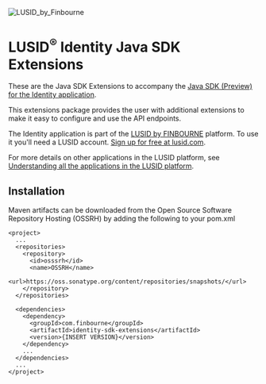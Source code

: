 ![LUSID_by_Finbourne](https://content.finbourne.com/LUSID_repo.png)

# LUSID<sup>®</sup> Identity Java SDK Extensions

These are the Java SDK Extensions to accompany the [Java SDK (Preview) for the Identity application](https://github.com/finbourne/identity-sdk-java-preview).

This extensions package provides the user with additional extensions to make it easy to configure and use the API endpoints. 

The Identity application is part of the [LUSID by FINBOURNE](https://www.finbourne.com/lusid-technology) platform. To use it you'll need a LUSID account. [Sign up for free at lusid.com](https://www.lusid.com/app/signup).

For more details on other applications in the LUSID platform, see [Understanding all the applications in the LUSID platform](https://support.lusid.com/knowledgebase/article/KA-01787/en-us).

## Installation 

Maven artifacts can be downloaded from the Open Source Software Repository Hosting (OSSRH) by adding the following to your pom.xml

```
<project>
  ...
  <repositories>
    <repository>
      <id>osssrh</id>
      <name>OSSRH</name>
      <url>https://oss.sonatype.org/content/repositories/snapshots/</url>
    </repository>
  </repositories>

  <dependencies>
    <dependency>
      <groupId>com.finbourne</groupId>
      <artifactId>identity-sdk-extensions</artifactId>
      <version>{INSERT VERSION}</version>
    </dependency>
    ...
  </dependencies>
  ...
</project>
```